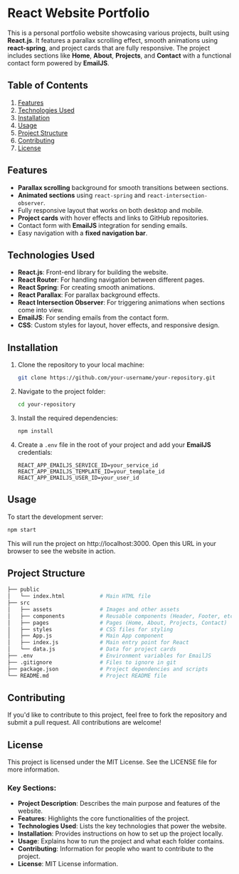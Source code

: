 # React Website Portfolio 

This is a personal portfolio website showcasing various projects, built using **React.js**. It features a parallax scrolling effect, smooth animations using **react-spring**, and project cards that are fully responsive. The project includes sections like **Home**, **About**, **Projects**, and **Contact** with a functional contact form powered by **EmailJS**.

## Table of Contents

1. [Features](#features)
2. [Technologies Used](#technologies-used)
3. [Installation](#installation)
4. [Usage](#usage)
5. [Project Structure](#project-structure)
6. [Contributing](#contributing)
7. [License](#license)

## Features

- **Parallax scrolling** background for smooth transitions between sections.
- **Animated sections** using `react-spring` and `react-intersection-observer`.
- Fully responsive layout that works on both desktop and mobile.
- **Project cards** with hover effects and links to GitHub repositories.
- Contact form with **EmailJS** integration for sending emails.
- Easy navigation with a **fixed navigation bar**.

## Technologies Used

- **React.js**: Front-end library for building the website.
- **React Router**: For handling navigation between different pages.
- **React Spring**: For creating smooth animations.
- **React Parallax**: For parallax background effects.
- **React Intersection Observer**: For triggering animations when sections come into view.
- **EmailJS**: For sending emails from the contact form.
- **CSS**: Custom styles for layout, hover effects, and responsive design.

## Installation

1. Clone the repository to your local machine:

    ```bash
    git clone https://github.com/your-username/your-repository.git
    ```

2. Navigate to the project folder:

    ```bash
    cd your-repository
    ```

3. Install the required dependencies:

    ```bash
    npm install
    ```

4. Create a `.env` file in the root of your project and add your **EmailJS** credentials:

    ```
    REACT_APP_EMAILJS_SERVICE_ID=your_service_id
    REACT_APP_EMAILJS_TEMPLATE_ID=your_template_id
    REACT_APP_EMAILJS_USER_ID=your_user_id
    ```

## Usage

To start the development server:

```bash
npm start
```
This will run the project on http://localhost:3000. Open this URL in your browser to see the website in action.

## Project Structure
```bash
├── public
│   └── index.html           # Main HTML file
├── src
│   ├── assets               # Images and other assets
│   ├── components           # Reusable components (Header, Footer, etc.)
│   ├── pages                # Pages (Home, About, Projects, Contact)
│   ├── styles               # CSS files for styling
│   ├── App.js               # Main App component
│   ├── index.js             # Main entry point for React
│   └── data.js              # Data for project cards
├── .env                     # Environment variables for EmailJS
├── .gitignore               # Files to ignore in git
├── package.json             # Project dependencies and scripts
└── README.md                # Project README file
  ```

## Contributing
If you'd like to contribute to this project, feel free to fork the repository and submit a pull request. All contributions are welcome!

## License
This project is licensed under the MIT License. See the LICENSE file for more information.


### Key Sections:
- **Project Description**: Describes the main purpose and features of the website.
- **Features**: Highlights the core functionalities of the project.
- **Technologies Used**: Lists the key technologies that power the website.
- **Installation**: Provides instructions on how to set up the project locally.
- **Usage**: Explains how to run the project and what each folder contains.
- **Contributing**: Information for people who want to contribute to the project.
- **License**: MIT License information.



